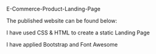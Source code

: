 E-Commerce-Product-Landing-Page

The published website can be found below:

I have used CSS & HTML to create a static Landing Page

I have applied Bootstrap and Font Awesome
